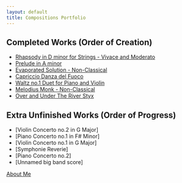 ```yaml
---
layout: default
title: Compositions Portfolio
---
```



## Completed Works (Order of Creation)
- [Rhapsody in D minor for Strings - Vivace and Moderato](StringsRhapsodyDminor.md)
- [Prelude in A minor](PreludeAminor.md)
- [Evaporated Solution - Non-Classical](EvaporatedSolution.md)
- [Capriccio Danza del Fuoco](Cappricio.md)
- [Waltz no.1 Duet for Piano and Violin](Waltzno1duet.md)
- [Melodius Monk - Non-Classical](Melodius.md)
- [Over and Under The River Styx](RiverStyx.md)
## Extra Unfinished Works (Order of Progress)
- [Violin Concerto no.2 in G Major]
- [Piano Concerto no.1 in F# Minor]
- [Violin Concerto no.1 in G Major]
- [Symphonie Reverie]
- [Piano Concerto no.2]
- [Unnamed big band score]



[About Me](/Compositions/about/)


<!-- <small> <b>About: </b> This is a Jekyll site using the Cayman theme. </small>  -->
